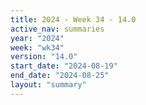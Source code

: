 ```yaml
---
title: 2024 - Week 34 - 14.0
active_nav: summaries
year: "2024"
week: "wk34"
version: "14.0"
start_date: "2024-08-19"
end_date: "2024-08-25"
layout: "summary"
---
```

